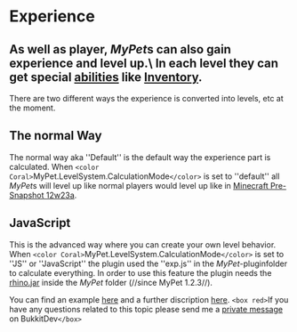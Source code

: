 # Experience

As well as player, *MyPet*s can also gain experience and level up.\\
In each level they can get special [abilities](en/skills) like [Inventory](en/skills/backpack).
----
 There are two different ways the experience is converted into levels, etc at the moment.

## The normal Way

The normal way aka ''Default'' is the default way the experience part is calculated.
When `<color Coral>`MyPet.LevelSystem.CalculationMode`</color>` is set to ''default'' all *MyPet*s will level up like normal players would level up like in [Minecraft Pre-Snapshot 12w23a](http://www.minecraftwiki.net/wiki/Experience#Pre-Snapshot_12w23a).

## JavaScript

This is the advanced way where you can create your own level behavior. When `<color Coral>`MyPet.LevelSystem.CalculationMode`</color>` is set to ''JS'' or ''JavaScript'' the plugin used the ''exp.js'' in the *MyPet*-pluginfolder to calculate everything. In order to use this feature the plugin needs the [rhino.jar](https///github.com/mozilla/rhino/releases) inside the *MyPet* folder (//since MyPet 1.2.3//).

You can find an example [here](https///github.com/xXKeyleXx/MyPet/blob/master/experience-scripts/exp.js) and a further discription [here](expjs).
`<box red>`If you have any questions related to this topic please send me a [private message](http://dev.bukkit.org/home/send-private-message/?to=xXKeyleXx) on BukkitDev`</box>`
